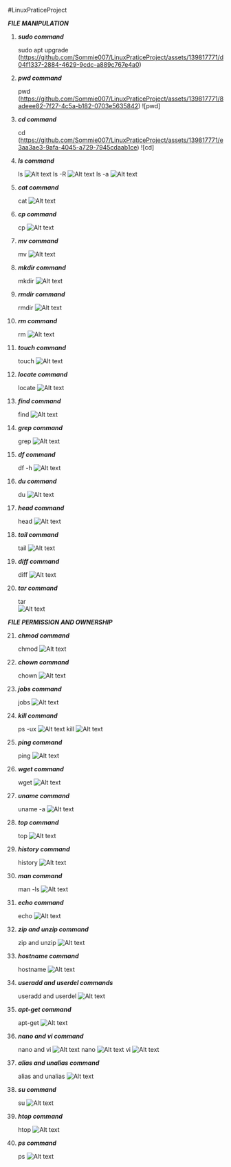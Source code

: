 #LinuxPraticeProject

***FILE MANIPULATION***

1. ***sudo command***

    sudo apt upgrade
(https://github.com/Sommie007/LinuxPraticeProject/assets/139817771/d04f1337-2884-4629-9cdc-a889c767e4a0)

2. ***pwd command***

    pwd
(https://github.com/Sommie007/LinuxPraticeProject/assets/139817771/8adeee82-7f27-4c5a-b182-0703e5635842)
![pwd]

3. ***cd command***

    cd
    (https://github.com/Sommie007/LinuxPraticeProject/assets/139817771/e3aa3ae3-9afa-4045-a729-7945cdaab1ce)
![cd]
4. ***ls command***

    ls
    ![Alt text](Screenshots/ls.png)
    ls -R
    ![Alt text](Screenshots/ls-R.png)
    ls -a
    ![Alt text](Screenshots/ls%20-a.png)

5. ***cat command***

    cat
    ![Alt text](Screenshots/cat.png)

6.  ***cp command***

    cp
    ![Alt text](Screenshots/cp.png)

7.  ***mv command***

    mv
    ![Alt text](Screenshots/mv.png)

8.  ***mkdir command***
    
    mkdir
    ![Alt text](Screenshots/mkdir.png)

9. ***rmdir command***

    rmdir
    ![Alt text](Screenshots/rmdir.png)

10. ***rm command***

    rm
    ![Alt text](Screenshots/rm.png)

11. ***touch command***

    touch
    ![Alt text](Screenshots/touch.png)

12. ***locate command***

    locate
    ![Alt text](Screenshots/locate.png)

13. ***find command***

    find
    ![Alt text](Screenshots/find.png)

14. ***grep command***

    grep
    ![Alt text](Screenshots/grep.png)

15. ***df command***

    df -h
    ![Alt text](Screenshots/df%20-h.png)

16. ***du command***

    du
    ![Alt text](Screenshots/du.png)

17. ***head command***

    head
    ![Alt text](Screenshots/head.png)

18. ***tail command***

    tail
    ![Alt text](Screenshots/tail.png)

19. ***diff command***

    diff
    ![Alt text](Screenshots/diff.png)

20. ***tar command***

     tar   
    ![Alt text](Screenshots/tar.png)

***FILE PERMISSION AND OWNERSHIP***

21. ***chmod command***

    chmod
    ![Alt text](Screenshots/tar/chmod.png)

22. ***chown command***

    chown
    ![Alt text](Screenshots/chown.png)

23. ***jobs command***

    jobs
    ![Alt text](Screenshots/jobs.png)

24. ***kill command***

    ps -ux
    ![Alt text](Screenshots/ps%20-ux.png)
    kill
    ![Alt text](Screenshots/kill.png)

25. ***ping command***

    ping
    ![Alt text](Screenshots/ping.png)

26. ***wget command***

    wget
    ![Alt text](Screenshots/wget.png)

27. ***uname command***

    uname -a
    ![Alt text](Screenshots/uname%20-a.png)

28. ***top command***

    top
    ![Alt text](Screenshots/top.png)

29. ***history command***
    
    history
    ![Alt text](Screenshots/history.png)

30. ***man command***

    man -ls
    ![Alt text](Screenshots/man%20ls.png)

31. ***echo command***

    echo
    ![Alt text](Screenshots/echo.png)

32. ***zip and unzip command***

    zip and unzip
    ![Alt text](Screenshots/zip/zip%20&%20unzip.png)

33. ***hostname command***

    hostname
    ![Alt text](Screenshots/hostname.png)

34. ***useradd and userdel commands***

    useradd and userdel
    ![Alt text](Screenshots/useradd.png)

35. ***apt-get command***

    apt-get
    ![Alt text](Screenshots/apt-get%20update.png)

36. ***nano and vi command***

    nano and vi
    ![Alt text](Screenshots/nano/nano%20&%20vi.png)
    nano
    ![Alt text](Screenshots/nano.png)
    vi
    ![Alt text](Screenshots/vi.png)


37. ***alias and unalias command***

    alias and unalias
    ![Alt text](Screenshots/alias/alias%20&%20unalias.png)

38. ***su command***

    su
    ![Alt text](Screenshots/su.png)

39. ***htop command***

    htop
    ![Alt text](Screenshots/htop.png)

40. ***ps command***

    ps
    ![Alt text](Screenshots/ps.png)



